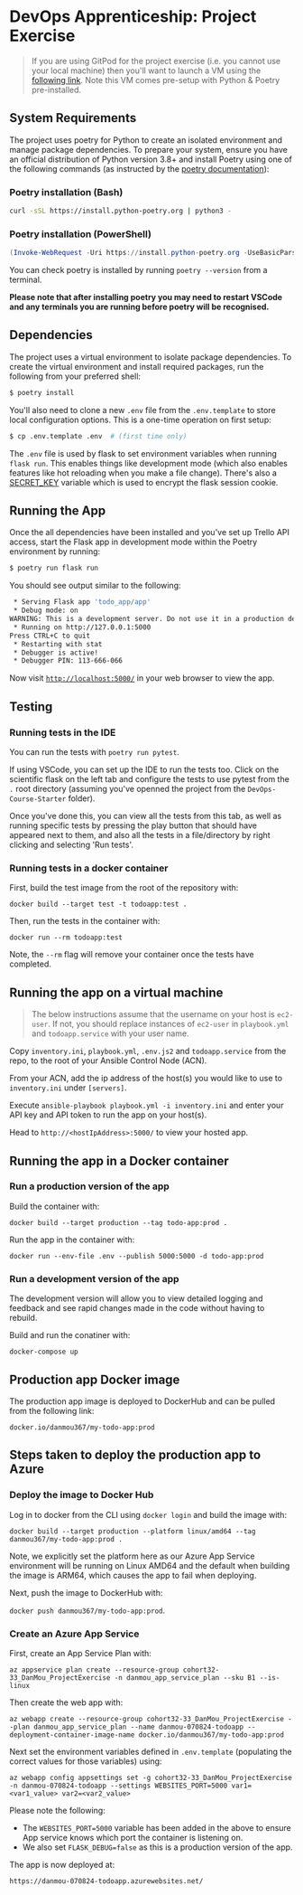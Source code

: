 # DevOps Apprenticeship: Project Exercise

> If you are using GitPod for the project exercise (i.e. you cannot use your local machine) then you'll want to launch a VM using the [following link](https://gitpod.io/#https://github.com/CorndelWithSoftwire/DevOps-Course-Starter). Note this VM comes pre-setup with Python & Poetry pre-installed.

## System Requirements

The project uses poetry for Python to create an isolated environment and manage package dependencies. To prepare your system, ensure you have an official distribution of Python version 3.8+ and install Poetry using one of the following commands (as instructed by the [poetry documentation](https://python-poetry.org/docs/#system-requirements)):

### Poetry installation (Bash)

```bash
curl -sSL https://install.python-poetry.org | python3 -
```

### Poetry installation (PowerShell)

```powershell
(Invoke-WebRequest -Uri https://install.python-poetry.org -UseBasicParsing).Content | py -
```

You can check poetry is installed by running `poetry --version` from a terminal.

**Please note that after installing poetry you may need to restart VSCode and any terminals you are running before poetry will be recognised.**

## Dependencies

The project uses a virtual environment to isolate package dependencies. To create the virtual environment and install required packages, run the following from your preferred shell:

```bash
$ poetry install
```

You'll also need to clone a new `.env` file from the `.env.template` to store local configuration options. This is a one-time operation on first setup:

```bash
$ cp .env.template .env  # (first time only)
```

The `.env` file is used by flask to set environment variables when running `flask run`. This enables things like development mode (which also enables features like hot reloading when you make a file change). There's also a [SECRET_KEY](https://flask.palletsprojects.com/en/2.3.x/config/#SECRET_KEY) variable which is used to encrypt the flask session cookie.

## Running the App

Once the all dependencies have been installed and you've set up Trello API access, start the Flask app in development mode within the Poetry environment by running:
```bash
$ poetry run flask run
```

You should see output similar to the following:
```bash
 * Serving Flask app 'todo_app/app'
 * Debug mode: on
WARNING: This is a development server. Do not use it in a production deployment. Use a production WSGI server instead.
 * Running on http://127.0.0.1:5000
Press CTRL+C to quit
 * Restarting with stat
 * Debugger is active!
 * Debugger PIN: 113-666-066
```
Now visit [`http://localhost:5000/`](http://localhost:5000/) in your web browser to view the app.

## Testing

### Running tests in the IDE

You can run the tests with `poetry run pytest`.

If using VSCode, you can set up the IDE to run the tests too. Click on the scientific flask on the left tab and configure the tests to use pytest from the `.` root directory (assuming you've openned the project from the `DevOps-Course-Starter` folder).

Once you've done this, you can view all the tests from this tab, as well as running specific tests by pressing the play button that should have appeared next to them, and also all the tests in a file/directory by right clicking and selecting 'Run tests'.

### Running tests in a docker container

First, build the test image from the root of the repository with:

`docker build --target test -t todoapp:test .`

Then, run the tests in the container with:

`docker run --rm todoapp:test`

Note, the `--rm` flag will remove your container once the tests have completed.

## Running the app on a virtual machine

> The below instructions assume that the username on your host is `ec2-user`. If not, you should replace instances of `ec2-user` in `playbook.yml` and `todoapp.service` with your user name.

Copy `inventory.ini`, `playbook.yml`, `.env.js2` and `todoapp.service` from the repo, to the root of your Ansible Control Node (ACN).

From your ACN, add the ip address of the host(s) you would like to use to `inventory.ini` under `[servers]`.

Execute `ansible-playbook playbook.yml -i inventory.ini` and enter your API key and API token to run the app on your host(s).

Head to `http://<hostIpAddress>:5000/` to view your hosted app.

## Running the app in a Docker container

### Run a production version of the app

Build the container with:

`docker build --target production --tag todo-app:prod .`

Run the app in the container with:

`docker run --env-file .env --publish 5000:5000 -d todo-app:prod`

### Run a development version of the app

The development version will allow you to view detailed logging and feedback and see rapid changes made in the code without having to rebuild.

Build and run the conatiner with:

`docker-compose up`

## Production app Docker image

The production app image is deployed to DockerHub and can be pulled from the following link:

`docker.io/danmou367/my-todo-app:prod`

## Steps taken to deploy the production app to Azure

### Deploy the image to Docker Hub

Log in to docker from the CLI using `docker login` and build the image with:

`docker build --target production --platform linux/amd64 --tag danmou367/my-todo-app:prod .`

Note, we explicitly set the platform here as our Azure App Service environment will be running on Linux AMD64 and the default when building the image is ARM64, which causes the app to fail when deploying.

Next, push the image to DockerHub with:

`docker push danmou367/my-todo-app:prod`.

### Create an Azure App Service

First, create an App Service Plan with:

`az appservice plan create --resource-group cohort32-33_DanMou_ProjectExercise -n danmou_app_service_plan --sku B1 --is-linux`

Then create the web app with:

`az webapp create --resource-group cohort32-33_DanMou_ProjectExercise --plan danmou_app_service_plan --name danmou-070824-todoapp --deployment-container-image-name docker.io/danmou367/my-todo-app:prod`

Next set the environment variables defined in `.env.template` (populating the correct values for those variables) using:

`az webapp config appsettings set -g cohort32-33_DanMou_ProjectExercise -n danmou-070824-todoapp --settings WEBSITES_PORT=5000 var1=<var1_value> var2=<var2_value>`

Please note the following:
* The `WEBSITES_PORT=5000` variable has been added in the above to ensure App service knows which port the container is listening on.
* We also set `FLASK_DEBUG=false` as this is a production version of the app.

The app is now deployed at:

`https://danmou-070824-todoapp.azurewebsites.net/`